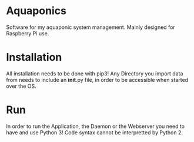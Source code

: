 # Aquaponics

Software for my aquaponic system management.
Mainly designed for Raspberry Pi use.

# Installation
All installation needs to be done with pip3!
Any Directory you import data from needs to include an __init__.py file, in order to be accessible when started over the
OS.


# Run

In order to run the Application, the Daemon or the Webserver you need to have and use Python 3!
Code syntax cannot be interpretted by Python 2.